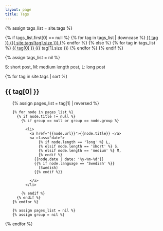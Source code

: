 ```yaml
---
layout: page
title: Tags
---
```


<div class='list-group'>
  {% assign tags_list = site.tags %}

  {% if tags_list.first[0] == null %}
    {% for tag in tags_list | downcase %}
      <a href="/tags#{{ tag }}-ref" class='list-group-item'>
        {{ tag }} <span class='badge'>({{ site.tags[tag].size }})</span>
      </a>
    {% endfor %}
  {% else %}
    {% for tag in tags_list %}
      <a href="/tags#{{ tag[0] }}-ref" class='list-group-item'>
        {{ tag[0] }} </a> (<span class='badge'>{{ tag[1].size }}</span>) 
    {% endfor %}
  {% endif %}

  {% assign tags_list = nil %}
</div>

<p class="date">
S: short post, M: medium length post, L: long post
</p> 

{% for tag in site.tags | sort %}
  <h2 class='tag-header' id="{{ tag[0] }}-ref">{{ tag[0] }}</h2>
  <ul>
    {% assign pages_list = tag[1]  | reversed %}

    {% for node in pages_list %}
      {% if node.title != null %}
        {% if group == null or group == node.group %}
        
          <li>
            <a href="{{node.url}}">{{node.title}} </a>
            <a class="date">
                {% if node.length == 'long' %} L,
                {% elsif node.length == 'short' %} S,
                {% elsif node.length == 'medium' %} M,
                {% endif %}
              {{node.date | date: '%y-%m-%d'}}
              {{% if node.language == 'Swedish' %}}
                (Swedish)
              {{% endif %}}

            </a>
          </li>

        {% endif %}
      {% endif %}
    {% endfor %}

    {% assign pages_list = nil %}
    {% assign group = nil %}
  </ul>
{% endfor %}
